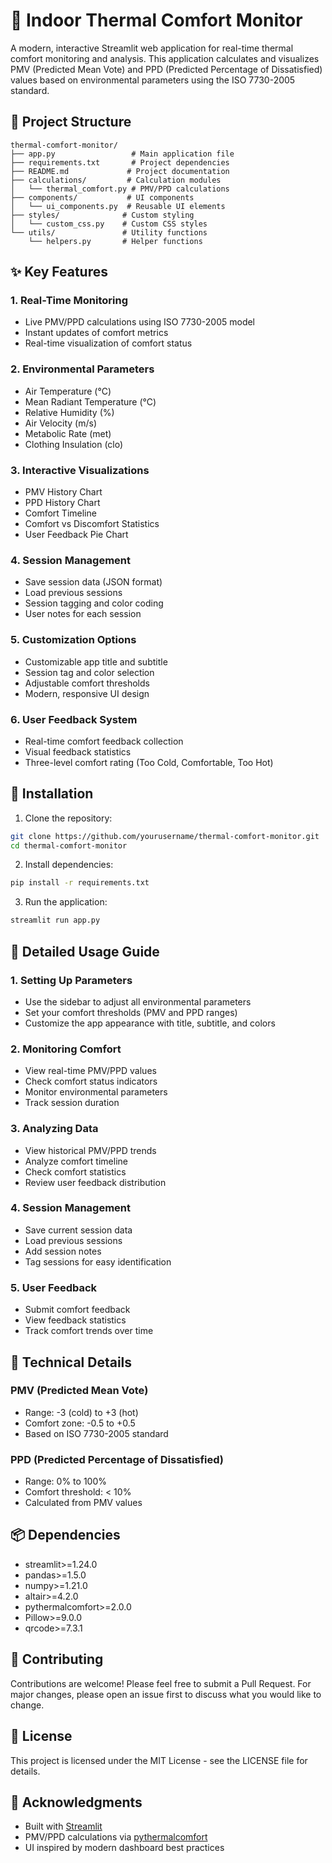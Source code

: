 # 🔵 Indoor Thermal Comfort Monitor

A modern, interactive Streamlit web application for real-time thermal comfort monitoring and analysis. This application calculates and visualizes PMV (Predicted Mean Vote) and PPD (Predicted Percentage of Dissatisfied) values based on environmental parameters using the ISO 7730-2005 standard.

## 📁 Project Structure

```
thermal-comfort-monitor/
├── app.py                 # Main application file
├── requirements.txt       # Project dependencies
├── README.md             # Project documentation
├── calculations/         # Calculation modules
│   └── thermal_comfort.py # PMV/PPD calculations
├── components/           # UI components
│   └── ui_components.py  # Reusable UI elements
├── styles/              # Custom styling
│   └── custom_css.py    # Custom CSS styles
└── utils/               # Utility functions
    └── helpers.py       # Helper functions
```

## ✨ Key Features

### 1. Real-Time Monitoring
- Live PMV/PPD calculations using ISO 7730-2005 model
- Instant updates of comfort metrics
- Real-time visualization of comfort status

### 2. Environmental Parameters
- Air Temperature (°C)
- Mean Radiant Temperature (°C)
- Relative Humidity (%)
- Air Velocity (m/s)
- Metabolic Rate (met)
- Clothing Insulation (clo)

### 3. Interactive Visualizations
- PMV History Chart
- PPD History Chart
- Comfort Timeline
- Comfort vs Discomfort Statistics
- User Feedback Pie Chart

### 4. Session Management
- Save session data (JSON format)
- Load previous sessions
- Session tagging and color coding
- User notes for each session

### 5. Customization Options
- Customizable app title and subtitle
- Session tag and color selection
- Adjustable comfort thresholds
- Modern, responsive UI design

### 6. User Feedback System
- Real-time comfort feedback collection
- Visual feedback statistics
- Three-level comfort rating (Too Cold, Comfortable, Too Hot)

## 🚀 Installation

1. Clone the repository:
```bash
git clone https://github.com/yourusername/thermal-comfort-monitor.git
cd thermal-comfort-monitor
```

2. Install dependencies:
```bash
pip install -r requirements.txt
```

3. Run the application:
```bash
streamlit run app.py
```

## 📖 Detailed Usage Guide

### 1. Setting Up Parameters
- Use the sidebar to adjust all environmental parameters
- Set your comfort thresholds (PMV and PPD ranges)
- Customize the app appearance with title, subtitle, and colors

### 2. Monitoring Comfort
- View real-time PMV/PPD values
- Check comfort status indicators
- Monitor environmental parameters
- Track session duration

### 3. Analyzing Data
- View historical PMV/PPD trends
- Analyze comfort timeline
- Check comfort statistics
- Review user feedback distribution

### 4. Session Management
- Save current session data
- Load previous sessions
- Add session notes
- Tag sessions for easy identification

### 5. User Feedback
- Submit comfort feedback
- View feedback statistics
- Track comfort trends over time

## 🔧 Technical Details

### PMV (Predicted Mean Vote)
- Range: -3 (cold) to +3 (hot)
- Comfort zone: -0.5 to +0.5
- Based on ISO 7730-2005 standard

### PPD (Predicted Percentage of Dissatisfied)
- Range: 0% to 100%
- Comfort threshold: < 10%
- Calculated from PMV values

## 📦 Dependencies

- streamlit>=1.24.0
- pandas>=1.5.0
- numpy>=1.21.0
- altair>=4.2.0
- pythermalcomfort>=2.0.0
- Pillow>=9.0.0
- qrcode>=7.3.1

## 🤝 Contributing

Contributions are welcome! Please feel free to submit a Pull Request. For major changes, please open an issue first to discuss what you would like to change.

## 📝 License

This project is licensed under the MIT License - see the LICENSE file for details.

## 🙏 Acknowledgments

- Built with [Streamlit](https://streamlit.io/)
- PMV/PPD calculations via [pythermalcomfort](https://github.com/CenterForTheBuiltEnvironment/pythermalcomfort)
- UI inspired by modern dashboard best practices 